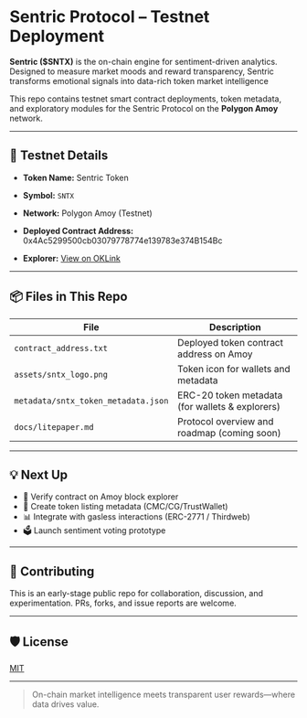 # Sentric Protocol – Testnet Deployment

**Sentric ($SNTX)** is the on-chain engine for sentiment-driven analytics. Designed to measure market moods and reward transparency, Sentric transforms emotional signals into data-rich token market intelligence

This repo contains testnet smart contract deployments, token metadata, and exploratory modules for the Sentric Protocol on the **Polygon Amoy** network.

---

## 🧪 Testnet Details

- **Token Name:** Sentric Token
- **Symbol:** `SNTX`
- **Network:** Polygon Amoy (Testnet)
- **Deployed Contract Address:** 0x4Ac5299500cb03079778774e139783e374B154Bc

- **Explorer:** [View on OKLink](https://www.oklink.com/amoy/address/0x4ac5Ca0496643aa37093b4811720EdD174b154Bc)

---

## 📦 Files in This Repo

| File                              | Description                                         |
|-----------------------------------|-----------------------------------------------------|
| `contract_address.txt`           | Deployed token contract address on Amoy            |
| `assets/sntx_logo.png`           | Token icon for wallets and metadata                 |
| `metadata/sntx_token_metadata.json` | ERC-20 token metadata (for wallets & explorers)  |
| `docs/litepaper.md` | Protocol overview and roadmap (coming soon)        |

---

## 💡 Next Up

- 🔐 Verify contract on Amoy block explorer  
- 🧾 Create token listing metadata (CMC/CG/TrustWallet)  
- 📊 Integrate with gasless interactions (ERC-2771 / Thirdweb)  
- 🗳️ Launch sentiment voting prototype

---

## 🤝 Contributing

This is an early-stage public repo for collaboration, discussion, and experimentation. PRs, forks, and issue reports are welcome.

---

## 🛡 License

[MIT](LICENSE)

---

>  On-chain market intelligence meets transparent user rewards—where data drives value.
